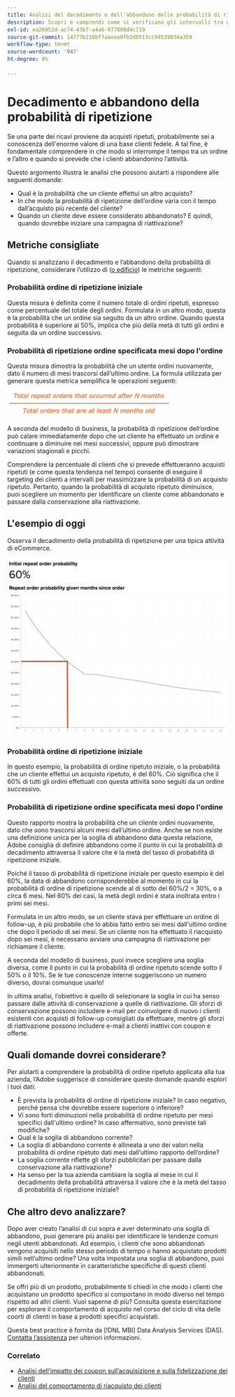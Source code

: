 ```yaml
---
title: Analisi del decadimento e dell'abbandono delle probabilità di ripetizione
description: Scopri e comprendi come si verificano gli intervalli tra gli ordini e quando si prevede un abbandono dei clienti.
exl-id: ea26052d-ac74-43b7-a4a6-977800d4c719
source-git-commit: 14777b216bf7aaeea0fb2d0513cc94539034a359
workflow-type: tm+mt
source-wordcount: '947'
ht-degree: 0%

---
```


# Decadimento e abbandono della probabilità di ripetizione

Se una parte dei ricavi proviene da acquisti ripetuti, probabilmente sei a conoscenza dell&#39;enorme valore di una base clienti fedele. A tal fine, è fondamentale comprendere in che modo si interrompe il tempo tra un ordine e l’altro e quando si prevede che i clienti abbandonino l’attività.

Questo argomento illustra le analisi che possono aiutarti a rispondere alle seguenti domande:

* Qual è la probabilità che un cliente effettui un altro acquisto?
* In che modo la probabilità di ripetizione dell’ordine varia con il tempo dall’acquisto più recente del cliente?
* Quando un cliente deve essere considerato abbandonato? E quindi, quando dovrebbe iniziare una campagna di riattivazione?

## Metriche consigliate

Quando si analizzano il decadimento e l’abbandono della probabilità di ripetizione, considerare l’utilizzo di ([o edificio](../../data-user/reports/ess-manage-data-metrics.md)) le metriche seguenti:

### Probabilità ordine di ripetizione iniziale

Questa misura è definita come il numero totale di ordini ripetuti, espresso come percentuale del totale degli ordini. Formulata in un altro modo, questa è la probabilità che un ordine sia seguito da un altro ordine. Quando questa probabilità è superiore al 50%, implica che più della metà di tutti gli ordini è seguita da un ordine successivo.

### Probabilità di ripetizione ordine specificata mesi dopo l&#39;ordine

Questa misura dimostra la probabilità che un utente ordini nuovamente, dato il numero di mesi trascorsi dall’ultimo ordine. La formula utilizzata per generare questa metrica semplifica le operazioni seguenti:

![Ripeti formula di probabilità](../../assets/Repeat_probability_formula.png)

A seconda del modello di business, la probabilità di ripetizione dell’ordine può calare immediatamente dopo che un cliente ha effettuato un ordine e continuare a diminuire nei mesi successivi, oppure può dimostrare variazioni stagionali e picchi.

Comprendere la percentuale di clienti che si prevede effettueranno acquisti ripetuti (e come questa tendenza nel tempo) consente di eseguire il targeting dei clienti a intervalli per massimizzare la probabilità di un acquisto ripetuto. Pertanto, quando la probabilità di acquisto ripetuto diminuisce, puoi scegliere un momento per identificare un cliente come abbandonato e passare dalla conservazione alla riattivazione.

## L&#39;esempio di oggi

Osserva il decadimento della probabilità di ripetizione per una tipica attività di eCommerce.

![Probabilità di ripetizione ordine iniziale probabilità di ripetizione ordine dati mesi dall&#39;ordine.](../../assets/Order_probability_reports.png)

### Probabilità ordine di ripetizione iniziale

In questo esempio, la probabilità di ordine ripetuto iniziale, o la probabilità che un cliente effettui un acquisto ripetuto, è del 60%. Ciò significa che il 60% di tutti gli ordini effettuati con questa attività sono seguiti da un ordine successivo.

### Probabilità di ripetizione ordine specificata mesi dopo l&#39;ordine

Questo rapporto mostra la probabilità che un cliente ordini nuovamente, dato che sono trascorsi alcuni mesi dall’ultimo ordine. Anche se non esiste una definizione unica per la soglia di abbandono data questa relazione, Adobe consiglia di definire abbandono come il punto in cui la probabilità di decadimento attraversa il valore che è la metà del tasso di probabilità di ripetizione iniziale.

Poiché il tasso di probabilità di ripetizione iniziale per questo esempio è del 60%, la data di abbandono corrisponderebbe al momento in cui la probabilità di ordine di ripetizione scende al di sotto del 60%/2 = 30%, o a circa 6 mesi. Nel 60% dei casi, la metà degli ordini è stata inoltrata entro i primi sei mesi.

Formulata in un altro modo, se un cliente stava per effettuare un ordine di follow-up, è più probabile che lo abbia fatto entro sei mesi dall&#39;ultimo ordine che dopo il periodo di sei mesi. Se un cliente non ha effettuato il riacquisto dopo sei mesi, è necessario avviare una campagna di riattivazione per richiamare il cliente.

A seconda del modello di business, puoi invece scegliere una soglia diversa, come il punto in cui la probabilità di ordine ripetuto scende sotto il 50% o il 10%. Se le tue conoscenze interne suggeriscono un numero diverso, dovrai comunque usarlo!

In ultima analisi, l’obiettivo è quello di selezionare la soglia in cui ha senso passare dalle attività di conservazione a quelle di riattivazione. Gli sforzi di conservazione possono includere e-mail per coinvolgere di nuovo i clienti esistenti con acquisti di follow-up consigliati da effettuare, mentre gli sforzi di riattivazione possono includere e-mail a clienti inattivi con coupon e offerte.

## Quali domande dovrei considerare?

Per aiutarti a comprendere la probabilità di ordine ripetuto applicata alla tua azienda, l’Adobe suggerisce di considerare queste domande quando esplori i tuoi dati:

* È prevista la probabilità di ordine di ripetizione iniziale? In caso negativo, perché pensa che dovrebbe essere superiore o inferiore?
* Vi sono forti diminuzioni nella probabilità di ordine ripetuto per mesi specifici dall&#39;ultimo ordine? In caso affermativo, sono previste tali modifiche?
* Qual è la soglia di abbandono corrente?
* La soglia di abbandono corrente è allineata a uno dei valori nella probabilità di ordine ripetuto dati mesi dall’ultimo rapporto dell’ordine?
* La soglia corrente riflette gli sforzi pubblicitari per passare dalla conservazione alla riattivazione?
* Ha senso per la tua azienda cambiare la soglia al mese in cui il decadimento della probabilità attraversa il valore che è la metà del tasso di probabilità di ripetizione iniziale?

## Che altro devo analizzare?

Dopo aver creato l’analisi di cui sopra e aver determinato una soglia di abbandono, puoi generare più analisi per identificare le tendenze comuni negli utenti abbandonati. Ad esempio, i clienti che sono abbandonati vengono acquisiti nello stesso periodo di tempo o hanno acquistato prodotti simili nell’ultimo ordine? Una volta impostata una soglia di abbandono, puoi immergerti ulteriormente in caratteristiche specifiche di questi clienti abbandonati.

Se offri più di un prodotto, probabilmente ti chiedi in che modo i clienti che acquistano un prodotto specifico si comportano in modo diverso nel tempo rispetto ad altri clienti. Vuoi saperne di più? Consulta questa esercitazione per esplorare il comportamento di acquisto nel corso del ciclo di vita delle coorti di clienti in base a prodotti specifici acquistati.

Questa best practice è fornita da [!DNL MBI] Data Analysis Services (DAS). [Contatta l’assistenza](https://experienceleague.adobe.com/docs/commerce-knowledge-base/kb/troubleshooting/miscellaneous/mbi-service-policies.html?lang=en) per ulteriori informazioni.

### Correlato

* [Analisi dell’impatto dei coupon sull’acquisizione e sulla fidelizzazione dei clienti](../analysis/coupon-impact.md)
* [Analisi del comportamento di riacquisto dei clienti](../analysis/repurchase-behavior.md)
